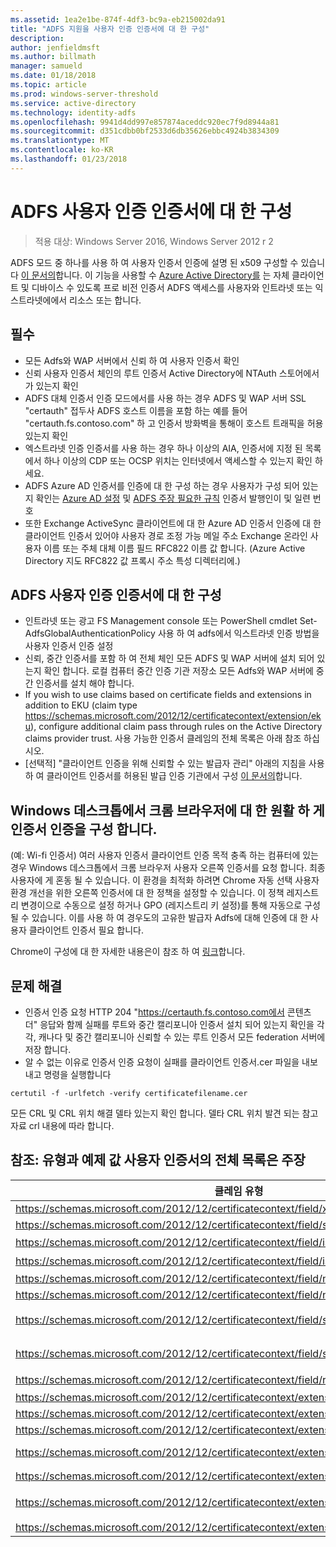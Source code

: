 ```yaml
---
ms.assetid: 1ea2e1be-874f-4df3-bc9a-eb215002da91
title: "ADFS 지원을 사용자 인증 인증서에 대 한 구성"
description: 
author: jenfieldmsft
ms.author: billmath
manager: samueld
ms.date: 01/18/2018
ms.topic: article
ms.prod: windows-server-threshold
ms.service: active-directory
ms.technology: identity-adfs
ms.openlocfilehash: 9941d4dd997e857874aceddc920ec7f9d8944a81
ms.sourcegitcommit: d351cdbb0bf2533d6db35626ebbc4924b3834309
ms.translationtype: MT
ms.contentlocale: ko-KR
ms.lasthandoff: 01/23/2018
---
```

# <a name="configuring-ad-fs-for-user-certificate-authentication"></a>ADFS 사용자 인증 인증서에 대 한 구성

>적용 대상: Windows Server 2016, Windows Server 2012 r 2

ADFS 모드 중 하나를 사용 하 여 사용자 인증서 인증에 설명 된 x509 구성할 수 있습니다 [이 문서의](ad-fs-support-for-alternate-hostname-binding-for-certificate-authentication.md)합니다. 이 기능을 사용할 수 [Azure Active Directory를](https://blogs.msdn.microsoft.com/samueld/2016/07/19/adfs-certauth-aad-o365/) 는 자체 클라이언트 및 디바이스 수 있도록 프로 비전 인증서 ADFS 액세스를 사용자와 인트라넷 또는 익스트라넷에에서 리소스 또는 합니다.

## <a name="prerequisites"></a>필수
- 모든 Adfs와 WAP 서버에서 신뢰 하 여 사용자 인증서 확인
- 신뢰 사용자 인증서 체인의 루트 인증서 Active Directory에 NTAuth 스토어에서가 있는지 확인
- ADFS 대체 인증서 인증 모드에서를 사용 하는 경우 ADFS 및 WAP 서버 SSL "certauth" 접두사 ADFS 호스트 이름을 포함 하는 예를 들어 "certauth.fs.contoso.com" 하 고 인증서 방화벽을 통해이 호스트 트래픽을 허용 있는지 확인
- 엑스트라넷 인증 인증서를 사용 하는 경우 하나 이상의 AIA, 인증서에 지정 된 목록에서 하나 이상의 CDP 또는 OCSP 위치는 인터넷에서 액세스할 수 있는지 확인 하세요.
- ADFS Azure AD 인증서를 인증에 대 한 구성 하는 경우 사용자가 구성 되어 있는지 확인는 [Azure AD 설정](https://docs.microsoft.com/en-us/azure/active-directory/active-directory-certificate-based-authentication-get-started#step-2-configure-the-certificate-authorities) 및 [ADFS 주장 필요한 규칙](https://docs.microsoft.com/en-us/azure/active-directory/active-directory-certificate-based-authentication-ios#requirements) 인증서 발행인이 및 일련 번호
- 또한 Exchange ActiveSync 클라이언트에 대 한 Azure AD 인증서 인증에 대 한 클라이언트 인증서 있어야 사용자 경로 조정 가능 메일 주소 Exchange 온라인 사용자 이름 또는 주체 대체 이름 필드 RFC822 이름 값 합니다. (Azure Active Directory 지도 RFC822 값 프록시 주소 특성 디렉터리에.)

## <a name="configure-ad-fs-for-user-certificate-authentication"></a>ADFS 사용자 인증 인증서에 대 한 구성  
- 인트라넷 또는 광고 FS Management console 또는 PowerShell cmdlet Set-AdfsGlobalAuthenticationPolicy 사용 하 여 adfs에서 익스트라넷 인증 방법을 사용자 인증서 인증 설정
- 신뢰, 중간 인증서를 포함 하 여 전체 체인 모든 ADFS 및 WAP 서버에 설치 되어 있는지 확인 합니다. 로컬 컴퓨터 중간 인증 기관 저장소 모든 Adfs와 WAP 서버에 중간 인증서를 설치 해야 합니다.
- If you wish to use claims based on certificate fields and extensions in addition to EKU (claim type https://schemas.microsoft.com/2012/12/certificatecontext/extension/eku), configure additional claim pass through rules on the Active Directory claims provider trust.  사용 가능한 인증서 클레임의 전체 목록은 아래 참조 하십시오.  
- [선택적] "클라이언트 인증을 위해 신뢰할 수 있는 발급자 관리" 아래의 지침을 사용 하 여 클라이언트 인증서를 허용된 발급 인증 기관에서 구성 [이 문서의](https://technet.microsoft.com/en-us/library/dn786429(v=ws.11).aspx)합니다.

## <a name="configure-seamless-certificate-authentication-for-chrome-browser-on-windows-desktops"></a>Windows 데스크톱에서 크롬 브라우저에 대 한 원활 하 게 인증서 인증을 구성 합니다.
(예: Wi-fi 인증서) 여러 사용자 인증서 클라이언트 인증 목적 충족 하는 컴퓨터에 있는 경우 Windows 데스크톱에서 크롬 브라우저 사용자 오른쪽 인증서를 요청 합니다. 최종 사용자에 게 혼동 될 수 있습니다. 이 환경을 최적화 하려면 Chrome 자동 선택 사용자 환경 개선을 위한 오른쪽 인증서에 대 한 정책을 설정할 수 있습니다. 이 정책 레지스트리 변경이으로 수동으로 설정 하거나 GPO (레지스트리 키 설정)를 통해 자동으로 구성 될 수 있습니다. 이를 사용 하 여 경우도의 고유한 발급자 Adfs에 대해 인증에 대 한 사용자 클라이언트 인증서 필요 합니다. 

Chrome이 구성에 대 한 자세한 내용은이 참조 하 여 [링크](http://www.chromium.org/administrators/policy-list-3#AutoSelectCertificateForUrls)합니다.  


## <a name="troubleshooting"></a>문제 해결
- 인증서 인증 요청 HTTP 204 "https://certauth.fs.contoso.com에서 콘텐츠 더" 응답와 함께 실패를 루트와 중간 캘리포니아 인증서 설치 되어 있는지 확인을 각각, 캐나다 및 중간 캘리포니아 신뢰할 수 있는 루트 인증서 모든 federation 서버에 저장 합니다.
- 알 수 없는 이유로 인증서 인증 요청이 실패를 클라이언트 인증서.cer 파일을 내보내고 명령을 실행합니다 

`certutil -f -urlfetch -verify certificatefilename.cer`

모든 CRL 및 CRL 위치 해결 델타 있는지 확인 합니다.  델타 CRL 위치 발견 되는 참고 자료 crl 내용에 따라 합니다.

## <a name="reference-complete-list-of-user-certificate-claim-types-and-example-values"></a>참조: 유형과 예제 값 사용자 인증서의 전체 목록은 주장

|클레임 유형|예제 가치
|-----|-----
|https://schemas.microsoft.com/2012/12/certificatecontext/field/x509version | 3
|https://schemas.microsoft.com/2012/12/certificatecontext/field/signaturealgorithm | sha256RSA
|https://schemas.microsoft.com/2012/12/certificatecontext/field/issuer | CN DC entca = = 도메인, DC DC contoso = com =
|https://schemas.microsoft.com/2012/12/certificatecontext/field/issuername | CN DC entca = = 도메인, DC DC contoso = com =
|https://schemas.microsoft.com/2012/12/certificatecontext/field/notbefore | 12/05/2016 20:50:18
|https://schemas.microsoft.com/2012/12/certificatecontext/field/notafter | 12/05/2017 20:50:18
|https://schemas.microsoft.com/2012/12/certificatecontext/field/subject | E =user@contoso.com, CN CN 사용자 = = DC 사용자 = 도메인, DC DC contoso = com =
|https://schemas.microsoft.com/2012/12/certificatecontext/field/subjectname | E =user@contoso.com, CN CN 사용자 = = DC 사용자 = 도메인, DC DC contoso = com =
|https://schemas.microsoft.com/2012/12/certificatecontext/field/rawdata | {Base 64 디지털 인증서 데이터 인코딩된}
|https://schemas.microsoft.com/2012/12/certificatecontext/extension/keyusage | DigitalSignature
|https://schemas.microsoft.com/2012/12/certificatecontext/extension/keyusage | KeyEncipherment
|https://schemas.microsoft.com/2012/12/certificatecontext/extension/subjectkeyidentifier | 9D11941EC06FACCCCB1B116B56AA97F3987D620A
|https://schemas.microsoft.com/2012/12/certificatecontext/extension/authoritykeyidentifier | KeyID d 6 13 e3 6b = bc e 5 d 8 15 52 0a fd 36 6a d 5 0b 51 f3 0b 25 7f
|https://schemas.microsoft.com/2012/12/certificatecontext/extension/certificatetemplatename | 사용자
|https://schemas.microsoft.com/2012/12/certificatecontext/extension/san | 다른 이름: 사용자 이름 =user@contoso.com, RFC822 이름을 =user@contoso.com
|https://schemas.microsoft.com/2012/12/certificatecontext/extension/eku | 1.3.6.1.4.1.311.10.3.4


